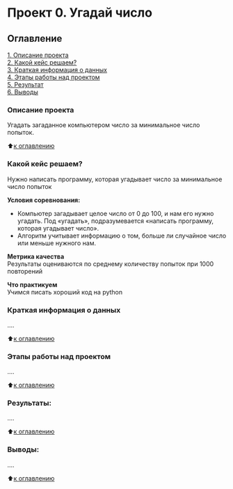# Проект 0. Угадай число

## Оглавление  
[1. Описание проекта](https://github.com/melkicolour/sf_data_science_107/tree/main/project_0/README.md#Описание-проекта)  
[2. Какой кейс решаем?](https://github.com/melkicolour/sf_data_science_107/tree/main/project_0/README.md#Какой-кейс-решаем)  
[3. Краткая информация о данных](https://github.com/melkicolour/sf_data_science_107/tree/main/project_0/README.md#Краткая-информация-о-данных)  
[4. Этапы работы над проектом](https://github.com/melkicolour/sf_data_science_107/tree/main/project_0/README.md#Этапы-работы-над-проектом)  
[5. Результат](https://github.com/melkicolour/sf_data_science_107/tree/main/project_0/README.md#Результат)    
[6. Выводы](https://github.com/melkicolour/sf_data_science_107/tree/main/project_0/README.md#Выводы) 

### Описание проекта    
Угадать загаданное компьютером число за минимальное число попыток.

:arrow_up:[к оглавлению](https://github.com/melkicolour/sf_data_science_107/tree/main/project_0/README.md)


### Какой кейс решаем?    
Нужно написать программу, которая угадывает число за минимальное число попыток

**Условия соревнования:**  
- Компьютер загадывает целое число от 0 до 100, и нам его нужно угадать. Под «угадать», подразумевается «написать программу, которая угадывает число».
- Алгоритм учитывает информацию о том, больше ли случайное число или меньше нужного нам.

**Метрика качества**     
Результаты оцениваются по среднему количеству попыток при 1000 повторений

**Что практикуем**     
Учимся писать хороший код на python


### Краткая информация о данных
....
  
:arrow_up:[к оглавлению](https://github.com/melkicolour/sf_data_science_107/tree/main/project_0/README.md#Оглавление)


### Этапы работы над проектом  
....

:arrow_up:[к оглавлению](https://github.com/melkicolour/sf_data_science_107/tree/main/project_0/README.md#Оглавление)


### Результаты:  
....

:arrow_up:[к оглавлению](https://github.com/melkicolour/sf_data_science_107/tree/main/project_0/README.md#Оглавление)


### Выводы:  
....

:arrow_up:[к оглавлению](https://github.com/melkicolour/sf_data_science_107/tree/main/project_0/README.md#Оглавление)